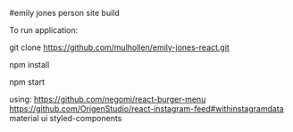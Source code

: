 #emily jones person site build

To run application:

git clone https://github.com/mulhollen/emily-jones-react.git

npm install

npm start


using:
https://github.com/negomi/react-burger-menu
https://github.com/OrigenStudio/react-instagram-feed#withinstagramdata
material ui
styled-components